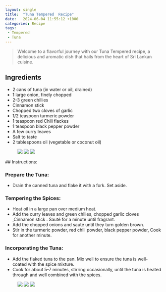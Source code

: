 ```yaml
---
layout: single
title:  "Tuna Tempered  Recipe"
date:   2024-06-04 11:55:12 +1000
categories: Recipe
tags:
 - Tempered
 - Tuna
---
```

> Welcome to a flavorful journey with our Tuna Tempered recipe, a delicious and aromatic dish that hails from the heart of Sri Lankan cuisine. 

## Ingredients
- 2 cans of tuna (in water or oil, drained)
- 1 large onion, finely chopped
- 2-3 green chillies
- Cinnamon stick 
- Chopped two cloves of  garlic 
- 1/2 teaspoon turmeric powder
- 1 teaspoon red Chili flackes  
- 1 teaspoon black pepper powder
- A few curry leaves
- Salt to taste
- 2 tablespoons oil (vegetable or coconut oil)

<figure class="third">
    <a href="/assets/images/2024-06-04/IMG_20240604_094023.jpg"><img src="/assets/images/2024-06-04/IMG_20240604_094023.jpg"></a>
    <a href="/assets/images/2024-06-04/IMG_20240604_101732.jpg"><img src="/assets/images/2024-06-04/IMG_20240604_101732.jpg"></a>
    <a href="/assets/images/2024-06-04/IMG_20240604_094344.jpg"><img src="/assets/images/2024-06-04/IMG_20240604_094344.jpg"></a>
</figure>
## Instructions:

### Prepare the Tuna:
- Drain the canned tuna and flake it with a fork. Set aside.

### Tempering the Spices:
- Heat oil in a large pan over medium heat.
- Add the curry leaves and green chilies, chopped garlic cloves ,Cinnamon stick . Sauté for a minute until fragrant.
- Add the chopped onions and sauté until they turn golden brown.
- Stir in the turmeric powder, red chili powder, black pepper powder,  Cook for another minute.

### Incorporating the Tuna:
- Add the flaked tuna to the pan. Mix well to ensure the tuna is well-coated with the spice mixture.
- Cook for about 5-7 minutes, stirring occasionally, until the tuna is heated through and well combined with the spices.

<figure class="third">
    <a href="/assets/images/2024-06-04/IMG_20240604_094415.jpg"><img src="/assets/images/2024-06-04/IMG_20240604_094415.jpg"></a>
    <a href="/assets/images/2024-06-04/IMG_20240604_094520.jpg"><img src="/assets/images/2024-06-04/IMG_20240604_094520.jpg"></a>
     <a href="/assets/images/2024-06-04/IMG_20240604_094836.jpg"><img src="/assets/images/2024-06-04/IMG_20240604_094836.jpg"></a>
</figure>